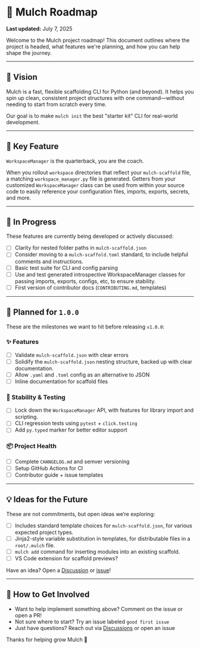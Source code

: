 # 🌱 Mulch Roadmap

**Last updated:** July 7, 2025

Welcome to the Mulch project roadmap! This document outlines where the project is headed, what features we're planning, and how you can help shape the journey.

---

## 🌟 Vision

Mulch is a fast, flexible scaffolding CLI for Python (and beyond). It helps you spin up clean, consistent project structures with one command—without needing to start from scratch every time.

Our goal is to make `mulch init` the best "starter kit" CLI for real-world development.

---

## 🔑 Key Feature

`WorkspaceManager` is the quarterback, you are the coach.
 
When you rollout `workspace` directories that reflect your `mulch-scaffold` file, a matching `workspace_manager.py` file is generated. Getters from your customized `WorkspaceManager` class can be used from within your source code to easily reference your configuration files, imports, exports, secrets, and more.

---

## 🚧 In Progress

These features are currently being developed or actively discussed:

- [ ] Clarity for nested folder paths in `mulch-scaffold.json`
- [ ] Consider moving to a `mulch-scaffold.toml` standard, to include helpful comments and instructions.
- [ ] Basic test suite for CLI and config parsing
- [ ] Use and test generated introspective WorkspaceManager classes for passing imports, exports, configs, etc, to ensure stability.
- [ ] First version of contributor docs (`CONTRIBUTING.md`, templates)

---

## 🧭 Planned for `1.0.0`

These are the milestones we want to hit before releasing `v1.0.0`:

### ✨ Features
- [ ] Validate `mulch-scaffold.json` with clear errors
- [ ] Solidify the `mulch-scaffold.json` nesting structure, backed up with clear documentation.
- [ ] Allow `.yaml` and `.toml` config as an alternative to JSON
- [ ] Inline documentation for scaffold files

### 🔐 Stability & Testing
- [ ] Lock down the `WorkspaceManager` API, with features for library import and scripting.
- [ ] CLI regression tests using `pytest` + `click.testing`
- [ ] Add `py.typed` marker for better editor support

### 📦 Project Health
- [ ] Complete `CHANGELOG.md` and semver versioning
- [ ] Setup GitHub Actions for CI
- [ ] Contributor guide + issue templates

---

## 💡 Ideas for the Future

These are not commitments, but open ideas we’re exploring:

- [ ] Includes standard template choices for `mulch-scaffold.json`, for various expected project types. 
- [ ] Jinja2-style variable substitution in templates, for distributable files in a `root/.mulch` file.
- [ ] `mulch add` command for inserting modules into an existing scaffold.
- [ ] VS Code extension for scaffold previews?

Have an idea? Open a [Discussion](https://github.com/city-of-memphis-wastewater/mulch/discussions) or [issue](https://github.com/city-of-memphis-wastewater/mulch/issues)!

---

## 🙋 How to Get Involved

- Want to help implement something above? Comment on the issue or open a PR!
- Not sure where to start? Try an issue labeled `good first issue`
- Just have questions? Reach out via [Discussions](...) or open an issue

Thanks for helping grow Mulch 🌱